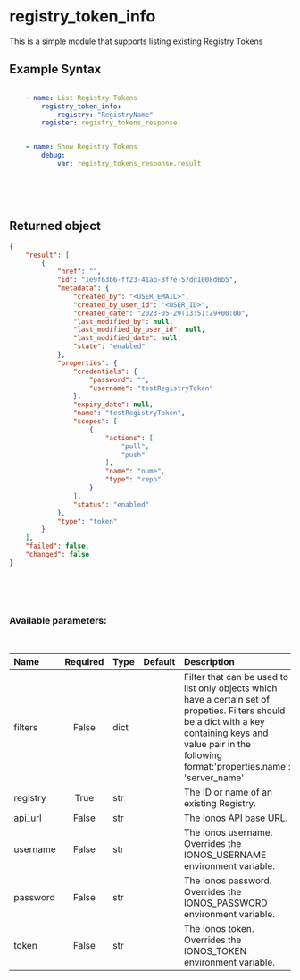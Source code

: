 # registry_token_info

This is a simple module that supports listing existing Registry Tokens

## Example Syntax


```yaml

    - name: List Registry Tokens
        registry_token_info:
            registry: "RegistryName"
        register: registry_tokens_response


    - name: Show Registry Tokens
        debug:
            var: registry_tokens_response.result

```

&nbsp;

&nbsp;
## Returned object
```json
{
    "result": [
        {
            "href": "",
            "id": "1e9f63b6-ff23-41ab-8f7e-57dd1008d6b5",
            "metadata": {
                "created_by": "<USER_EMAIL>",
                "created_by_user_id": "<USER_ID>",
                "created_date": "2023-05-29T13:51:29+00:00",
                "last_modified_by": null,
                "last_modified_by_user_id": null,
                "last_modified_date": null,
                "state": "enabled"
            },
            "properties": {
                "credentials": {
                    "password": "",
                    "username": "testRegistryToken"
                },
                "expiry_date": null,
                "name": "testRegistryToken",
                "scopes": [
                    {
                        "actions": [
                            "pull",
                            "push"
                        ],
                        "name": "nume",
                        "type": "repo"
                    }
                ],
                "status": "enabled"
            },
            "type": "token"
        }
    ],
    "failed": false,
    "changed": false
}

```

&nbsp;

&nbsp;
### Available parameters:
&nbsp;

| Name | Required | Type | Default | Description |
| :--- | :---: | :--- | :--- | :--- |
| filters | False | dict |  | Filter that can be used to list only objects which have a certain set of propeties. Filters should be a dict with a key containing keys and value pair in the following format:'properties.name': 'server_name' |
| registry | True | str |  | The ID or name of an existing Registry. |
| api_url | False | str |  | The Ionos API base URL. |
| username | False | str |  | The Ionos username. Overrides the IONOS_USERNAME environment variable. |
| password | False | str |  | The Ionos password. Overrides the IONOS_PASSWORD environment variable. |
| token | False | str |  | The Ionos token. Overrides the IONOS_TOKEN environment variable. |
